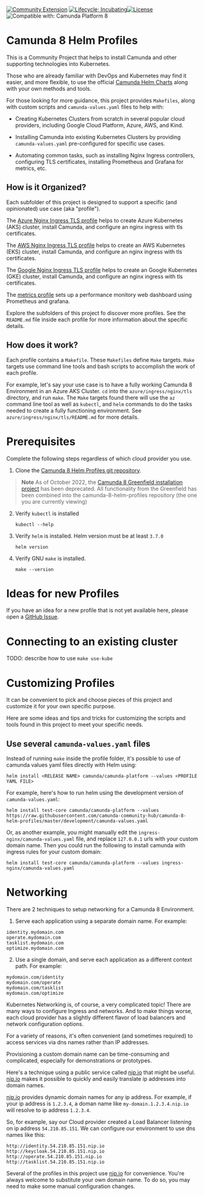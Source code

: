 [![Community Extension](https://img.shields.io/badge/Community%20Extension-An%20open%20source%20community%20maintained%20project-FF4700)](https://github.com/camunda-community-hub/community)
[![Lifecycle; Incubating](https://img.shields.io/badge/Lifecycle-Proof%20of%20Concept-blueviolet)](https://github.com/Camunda-Community-Hub/community/blob/main/extension-lifecycle.md#proof-of-concept-)[![License](https://img.shields.io/badge/License-Apache%202.0-blue.svg)](https://opensource.org/licenses/Apache-2.0)
![Compatible with: Camunda Platform 8](https://img.shields.io/badge/Compatible%20with-Camunda%20Platform%208-0072Ce)

# Camunda 8 Helm Profiles

This is a Community Project that helps to install Camunda and other supporting technologies into Kubernetes.

Those who are already familiar with DevOps and Kubernetes may find it easier, and more flexible, to use the official [Camunda Helm Charts](https://github.com/camunda/camunda-platform-helm) along with your own methods and tools. 

For those looking for more guidance, this project provides `Makefiles`, along with custom scripts and `camunda-values.yaml` files to help with: 

- Creating Kubernetes Clusters from scratch in several popular cloud providers, including Google Cloud Platform, Azure, AWS, and Kind. 

- Installing Camunda into existing Kubernetes Clusters by providing `camunda-values.yaml` pre-configured for specific use cases. 

- Automating common tasks, such as installing Nginx Ingress controllers, configuring TLS certificates, installing Prometheus and Grafana for metrics, etc.  

## How is it Organized?

Each subfolder of this project is designed to support a specific (and opinionated) use case (aka "profile").

The [Azure Nginx Ingress TLS profile](azure/ingress/nginx/tls/README.md) helps to create Azure Kubernetes (AKS) cluster, install Camunda, and configure an nginx ingress with tls certificates.

The [AWS Nginx Ingress TLS profile](aws/ingress/nginx/tls/README.md) helps to create an AWS Kubernetes (EKS) cluster, install Camunda, and configure an nginx ingress with tls certificates.

The [Google Nginx Ingress TLS profile](google/ingress/nginx/tls/README.md) helps to create an Google Kubernetes (GKE) cluster, install Camunda, and configure an nginx ingress with tls certificates.

The [metrics profile](metrics/README.md) sets up a performance monitory web dashboard using Prometheus and grafana.

Explore the subfolders of this project fo discover more profiles. See the `README.md` file inside each profile for more information about the specific details. 

## How does it work?

Each profile contains a `Makefile`. These `Makefiles` define `Make` targets. `Make` targets use command line tools and bash scripts to accomplish the work of each profile. 

For example, let's say your use case is to have a fully working Camunda 8 Environment in an Azure AKS Cluster. `cd` into the `azure/ingress/nginx/tls` directory, and run `make`. The `Make` targets found there will use the `az` command line tool as well as `kubectl`, and `helm` commands to do the tasks needed to create a fully functioning environment. See `azure/ingress/nginx/tls/README.md` for more details.

# Prerequisites

Complete the following steps regardless of which cloud provider you use.

1. Clone the [Camunda 8 Helm Profiles git repository](https://github.com/camunda-community-hub/camunda-8-helm-profiles).

> **Note** As of October 2022, the [Camunda 8 Greenfield installation project](https://github.com/camunda-community-hub/camunda8-greenfield-installation) has been deprecated. All functionality from the Greenfield has been combined into the camunda-8-helm-profiles repository (the one you are currently viewing) 

2. Verify `kubectl` is installed

       kubectl --help

3. Verify `helm` is installed. Helm version must be at least `3.7.0`

       helm version

4. Verify GNU `make` is installed.

       make --version

# Ideas for new Profiles

If you have an idea for a new profile that is not yet available here, please open a [GitHub Issue](https://github.com/camunda-community-hub/camunda-8-helm-profiles/issues).

# Connecting to an existing cluster

TODO: describe how to use `make use-kube`

# Customizing Profiles

It can be convenient to pick and choose pieces of this project and customize it for your own specific purpose.

Here are some ideas and tips and tricks for customizing the scripts and tools found in this project to meet your specific needs. 

## Use several `camunda-values.yaml` files

Instead of running `make` inside the profile folder, it's possible to use of camunda values yaml files directly with Helm using:

```
helm install <RELEASE NAME> camunda/camunda-platform --values <PROFILE YAML FILE>
```

For example, here's how to run helm using the development version of `camunda-values.yaml`: 

```
helm install test-core camunda/camunda-platform --values https://raw.githubusercontent.com/camunda-community-hub/camunda-8-helm-profiles/master/development/camunda-values.yaml
```

Or, as another example, you might manually edit the `ingress-nginx/camunda-values.yaml` file, and replace `127.0.0.1` urls with your custom domain name. Then you could run the following to install camunda with ingress rules for your custom domain: 

```
helm install test-core camunda/camunda-platform --values ingress-nginx/camunda-values.yaml
```

# Networking

There are 2 techniques to setup networking for a Camunda 8 Environment. 

1. Serve each application using a separate domain name. For example: 

```shell
identity.mydomain.com
operate.mydomain.com
tasklist.mydomain.com
optimize.mydomain.com
```

2. Use a single domain, and serve each application as a different context path. For example: 

```shell
mydomain.com/identity
mydomain.com/operate
mydomain.com/tasklist
mydomain.com/optimize
```

Kubernetes Networking is, of course, a very complicated topic! There are many ways to configure Ingress and networks. And to make things worse, each cloud provider has a slightly different flavor of load
balancers and network configuration options.

For a variety of reasons, it's often convenient (and sometimes required) to access services via dns names rather than IP addresses.

Provisioning a custom domain name can be time-consuming and complicated, especially for demonstrations or prototypes. 

Here's a technique using a public service called [nip.io](https://nip.io) that might be useful. [nip.io](https://nip.io) makes it possible to quickly and easily translate ip addresses into domain names.

[nip.io](https://nip.io) provides dynamic domain names for any ip address. For example, if your ip address is `1.2.3.4`, a doman name like `my-domain.1.2.3.4.nip.io` will resolve to ip address `1.2.3.4`.

So, for example, say our Cloud provider created a Load Balancer listening on ip address `54.210.85.151`. We can configure our environment to use dns names like this: 

```shell
http://identity.54.210.85.151.nip.io
http://keycloak.54.210.85.151.nip.io
http://operate.54.210.85.151.nip.io
http://tasklist.54.210.85.151.nip.io
```

Several of the profiles in this project use [nip.io](https://nip.io) for convenience. You're always welcome to substitute your own domain name. To do so, you may need to make some manual configuration changes. 
